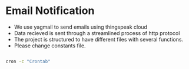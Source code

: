 # Email Notification

- We use yagmail to send emails using thingspeak cloud
- Data recieved is sent through a streamlined process of http protocol
- The project is structured to have different files with several functions.
- Please change constants file.

```bash

cron -c "Crontab"

```

